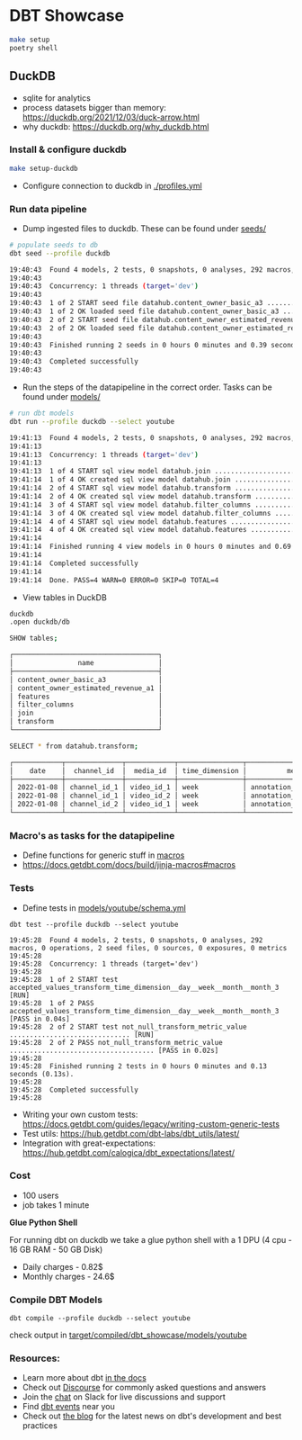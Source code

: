 # DBT Showcase

```bash
make setup
poetry shell
```

## DuckDB

- sqlite for analytics
- process datasets bigger than memory: https://duckdb.org/2021/12/03/duck-arrow.html
- why duckdb: https://duckdb.org/why_duckdb.html

### Install & configure duckdb
```bash
make setup-duckdb
```
- Configure connection to duckdb in [./profiles.yml](./profiles.yml)

### Run data pipeline

- Dump ingested files to duckdb. These can be found under [seeds/](./seeds)

```bash
# populate seeds to db
dbt seed --profile duckdb

19:40:43  Found 4 models, 2 tests, 0 snapshots, 0 analyses, 292 macros, 0 operations, 2 seed files, 0 sources, 0 exposures, 0 metrics
19:40:43  
19:40:43  Concurrency: 1 threads (target='dev')
19:40:43  
19:40:43  1 of 2 START seed file datahub.content_owner_basic_a3 .......................... [RUN]
19:40:43  1 of 2 OK loaded seed file datahub.content_owner_basic_a3 ...................... [INSERT 24 in 0.18s]
19:40:43  2 of 2 START seed file datahub.content_owner_estimated_revenue_a1 .............. [RUN]
19:40:43  2 of 2 OK loaded seed file datahub.content_owner_estimated_revenue_a1 .......... [INSERT 24 in 0.11s]
19:40:43  
19:40:43  Finished running 2 seeds in 0 hours 0 minutes and 0.39 seconds (0.39s).
19:40:43  
19:40:43  Completed successfully
19:40:43  
```
- Run the steps of the datapipeline in the correct order. Tasks can be found under [models/](./models/youtube)
```bash
# run dbt models
dbt run --profile duckdb --select youtube

19:41:13  Found 4 models, 2 tests, 0 snapshots, 0 analyses, 292 macros, 0 operations, 2 seed files, 0 sources, 0 exposures, 0 metrics
19:41:13  
19:41:13  Concurrency: 1 threads (target='dev')
19:41:13  
19:41:13  1 of 4 START sql view model datahub.join ....................................... [RUN]
19:41:14  1 of 4 OK created sql view model datahub.join .................................. [OK in 0.18s]
19:41:14  2 of 4 START sql view model datahub.transform .................................. [RUN]
19:41:14  2 of 4 OK created sql view model datahub.transform ............................. [OK in 0.14s]
19:41:14  3 of 4 START sql view model datahub.filter_columns ............................. [RUN]
19:41:14  3 of 4 OK created sql view model datahub.filter_columns ........................ [OK in 0.13s]
19:41:14  4 of 4 START sql view model datahub.features ................................... [RUN]
19:41:14  4 of 4 OK created sql view model datahub.features .............................. [OK in 0.14s]
19:41:14  
19:41:14  Finished running 4 view models in 0 hours 0 minutes and 0.69 seconds (0.69s).
19:41:14  
19:41:14  Completed successfully
19:41:14  
19:41:14  Done. PASS=4 WARN=0 ERROR=0 SKIP=0 TOTAL=4
```
- View tables in DuckDB
```bash
duckdb
.open duckdb/db

SHOW tables;

┌────────────────────────────────────┐
│                name                │
├────────────────────────────────────┤
│ content_owner_basic_a3             │
│ content_owner_estimated_revenue_a1 │
│ features                           │
│ filter_columns                     │
│ join                               │
│ transform                          │
└────────────────────────────────────┘

SELECT * from datahub.transform;

┌────────────┬──────────────┬────────────┬────────────────┬───────────────────────────────┬──────────────┐
│    date    │  channel_id  │  media_id  │ time_dimension │          metric_name          │ metric_value │
├────────────┼──────────────┼────────────┼────────────────┼───────────────────────────────┼──────────────┤
│ 2022-01-08 │ channel_id_1 │ video_id_1 │ week           │ annotation_click_through_rate │ 0.05         │
│ 2022-01-08 │ channel_id_1 │ video_id_2 │ week           │ annotation_click_through_rate │ 0.05         │
│ 2022-01-08 │ channel_id_2 │ video_id_1 │ week           │ annotation_click_through_rate │ 0.05         │
└────────────┴──────────────┴────────────┴────────────────┴───────────────────────────────┴──────────────┘
```

### Macro's as tasks for the datapipeline

- Define functions for generic stuff in [macros](./macros)
- https://docs.getdbt.com/docs/build/jinja-macros#macros
### Tests

- Define tests in [models/youtube/schema.yml](./models/youtube/schema.yml)

```
dbt test --profile duckdb --select youtube

19:45:28  Found 4 models, 2 tests, 0 snapshots, 0 analyses, 292 macros, 0 operations, 2 seed files, 0 sources, 0 exposures, 0 metrics
19:45:28  
19:45:28  Concurrency: 1 threads (target='dev')
19:45:28  
19:45:28  1 of 2 START test accepted_values_transform_time_dimension__day__week__month__month_3  [RUN]
19:45:28  1 of 2 PASS accepted_values_transform_time_dimension__day__week__month__month_3  [PASS in 0.04s]
19:45:28  2 of 2 START test not_null_transform_metric_value .............................. [RUN]
19:45:28  2 of 2 PASS not_null_transform_metric_value .................................... [PASS in 0.02s]
19:45:28  
19:45:28  Finished running 2 tests in 0 hours 0 minutes and 0.13 seconds (0.13s).
19:45:28  
19:45:28  Completed successfully
19:45:28  
```

- Writing your own custom tests: https://docs.getdbt.com/guides/legacy/writing-custom-generic-tests
- Test utils: https://hub.getdbt.com/dbt-labs/dbt_utils/latest/
- Integration with great-expectations: https://hub.getdbt.com/calogica/dbt_expectations/latest/

### Cost

- 100 users
- job takes 1 minute

__Glue Python Shell__

For running dbt on duckdb we take a glue python shell
with a 1 DPU (4 cpu - 16 GB RAM - 50 GB Disk)

- Daily charges - 0.82$
- Monthly charges - 24.6$

### Compile DBT Models

```
dbt compile --profile duckdb --select youtube
```
check output in [target/compiled/dbt_showcase/models/youtube](./target/compiled/dbt_showcase/models/youtube)


 ### Resources:
- Learn more about dbt [in the docs](https://docs.getdbt.com/docs/introduction)
- Check out [Discourse](https://discourse.getdbt.com/) for commonly asked questions and answers
- Join the [chat](https://community.getdbt.com/) on Slack for live discussions and support
- Find [dbt events](https://events.getdbt.com) near you
- Check out [the blog](https://blog.getdbt.com/) for the latest news on dbt's development and best practices


